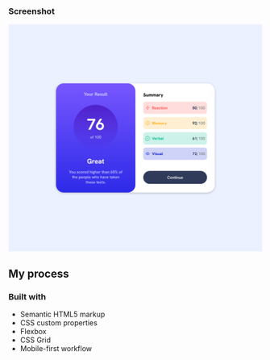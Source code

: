 
### Screenshot

![](./assets/images/Schermata%202023-03-03%20alle%2021.19.00.png)

## My process

### Built with

- Semantic HTML5 markup
- CSS custom properties
- Flexbox
- CSS Grid
- Mobile-first workflow


